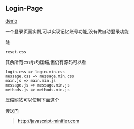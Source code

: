 Login-Page
---
[demo](https://charlesmoone.github.io/LoginPage/)

一个登录页面实例,可以实现记忆账号功能,没有做自动登录功能

除

    reset.css

其余所有css/js均压缩,但仍有源码可以看

    login.css => login.min.css
    message.css => message.min.css
    main.js => main.min.js
    message.js => message.min.js
    methods.js => methods.min.js


压缩网站可以使用下面这个

[传送门](http://javascript-minifier.com)
>http://javascript-minifier.com